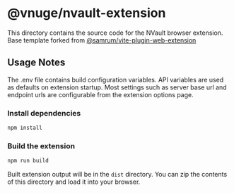 # @vnuge/nvault-extension

This directory contains the source code for the NVault browser extension. Base template forked from [@samrum/vite-plugin-web-extension](https://github.com/samrum/vite-plugin-web-extension)

## Usage Notes
The .env file contains build configuration variables. API variables are used as defaults on extension startup. Most settings such as server base url and endpoint urls are configurable from the extension options page.

### Install dependencies

```bash
npm install
```

### Build the extension
    
```bash
npm run build
```

Built extension output will be in the `dist` directory. You can zip the contents of this directory and load it into your browser.